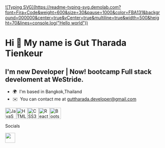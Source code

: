 [![Typing SVG](https://readme-typing-svg.demolab.com?font=Fira+Code&weight=600&size=30&pause=1000&color=FBA131&background=000000&center=true&vCenter=true&multiline=true&width=500&height=70&lines=console.log("Hello world"))](https://git.io/typing-svg)

Hi 👋 My name is Gut Tharada Tienkeur
=====================================

I'm new Developer | Now! bootcamp Full stack develoment at WeStride.
------------------------------------------------

*   🌍  I'm based in Bangkok,Thailand
*   ✉️  You can contact me at [guttharada.developer@gmail.com](mailto:guttharada.developer@gmail.com)
<p align="left">
<a href="https://developer.mozilla.org/en-US/docs/Web/JavaScript" target="_blank" rel="noreferrer"><img src="https://raw.githubusercontent.com/danielcranney/readme-generator/main/public/icons/skills/javascript-colored.svg" width="36" height="36" alt="JavaScript" /></a><a href="https://developer.mozilla.org/en-US/docs/Glossary/HTML5" target="_blank" rel="noreferrer"><img src="https://raw.githubusercontent.com/danielcranney/readme-generator/main/public/icons/skills/html5-colored.svg" width="36" height="36" alt="HTML5" /></a><a href="https://www.w3.org/TR/CSS/#css" target="_blank" rel="noreferrer"><img src="https://raw.githubusercontent.com/danielcranney/readme-generator/main/public/icons/skills/css3-colored.svg" width="36" height="36" alt="CSS3" /></a><a href="https://reactjs.org/" target="_blank" rel="noreferrer"><img src="https://raw.githubusercontent.com/danielcranney/readme-generator/main/public/icons/skills/react-colored.svg" width="36" height="36" alt="React" /></a><a href="https://getbootstrap.com/" target="_blank" rel="noreferrer"><img src="https://raw.githubusercontent.com/danielcranney/readme-generator/main/public/icons/skills/bootstrap-colored.svg" width="36" height="36" alt="Bootstrap" /></a>
                    </p>
                    Socials
<p align="left"> <a href="https://www.github.com/guttharada" target="_blank" rel="noreferrer"><img src="https://raw.githubusercontent.com/danielcranney/readme-generator/main/public/icons/socials/github.svg" width="32" height="32" /></a></p>
              
